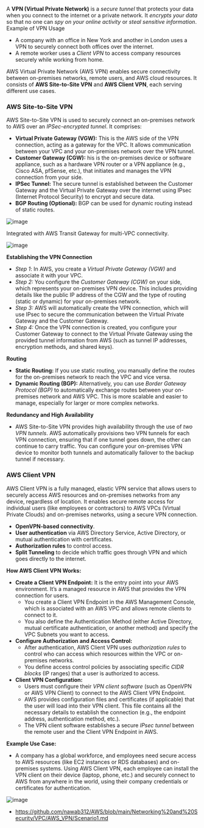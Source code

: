 A **VPN (Virtual Private Network)** is a *secure tunnel* that protects your data when you connect to the internet or a private network. It *encrypts your data* so that no one can *spy on your online activity* or *steal sensitive information*. Example of VPN Usage
- A company with an office in New York and another in London uses a VPN to securely connect both offices over the internet.
- A remote worker uses a *Client VPN* to access company resources securely while working from home.

AWS Virtual Private Network (AWS VPN) enables secure connectivity between on-premises networks, remote users, and AWS cloud resources. It consists of **AWS Site-to-Site VPN** and **AWS Client VPN**, each serving different use cases.

### AWS Site-to-Site VPN ###

AWS Site-to-Site VPN is used to securely connect an on-premises network to AWS over an *IPSec-encrypted tunnel*. It comprises:
- **Virtual Private Gateway (VGW):** This is the AWS side of the VPN connection, acting as a gateway for the VPC. It allows communication between your VPC and your on-premises network over the VPN tunnel.
- **Customer Gateway (CGW):** his is the on-premises device or software appliance, such as a hardware VPN router or a VPN appliance (e.g., Cisco ASA, pfSense, etc.), that initiates and manages the VPN connection from your side.
- **IPSec Tunnel:** The secure tunnel is established between the Customer Gateway and the Virtual Private Gateway over the internet using IPsec (Internet Protocol Security) to encrypt and secure data.
- **BGP Routing (Optional):** BGP can be used for dynamic routing instead of static routes.

![image](https://github.com/user-attachments/assets/19fd92f8-35e1-445f-9a5c-504632029906)

Integrated with AWS Transit Gateway for multi-VPC connectivity.

![image](https://github.com/user-attachments/assets/c801fdeb-a26a-444d-a5b1-050e1910966a)


**Establishing the VPN Connection**
- *Step 1*: In AWS, you create a *Virtual Private Gateway (VGW)* and associate it with your VPC.
- *Step 2:* You configure the *Customer Gateway (CGW)* on your side, which represents your on-premises VPN device. This includes providing details like the public IP address of the CGW and the type of routing (static or dynamic) for your on-premises network.
- *Step 3:* AWS will automatically create the VPN connection, which will use IPsec to secure the communication between the Virtual Private Gateway and the Customer Gateway.
- *Step 4:* Once the VPN connection is created, you configure your Customer Gateway to connect to the Virtual Private Gateway using the provided tunnel information from AWS (such as tunnel IP addresses, encryption methods, and shared keys).

**Routing**

- **Static Routing:** If you use static routing, you manually define the routes for the on-premises network to reach the VPC and vice versa.
- **Dynamic Routing (BGP):** Alternatively, you can use *Border Gateway Protocol (BGP)* to automatically exchange routes between your on-premises network and AWS VPC. This is more scalable and easier to manage, especially for larger or more complex networks.

**Redundancy and High Availability**
- AWS Site-to-Site VPN provides high availability through the use of *two VPN tunnels*. AWS automatically provisions two VPN tunnels for each VPN connection, ensuring that if one tunnel goes down, the other can continue to carry traffic. You can configure your on-premises VPN device to monitor both tunnels and automatically failover to the backup tunnel if necessary.

### AWS Client VPN ###

AWS Client VPN is a fully managed, elastic VPN service that allows users to securely access AWS resources and on-premises networks from any device, regardless of location. It enables secure remote access for individual users (like employees or contractors) to AWS VPCs (Virtual Private Clouds) and on-premises networks, using a secure VPN connection.
- **OpenVPN-based connectivity**.
- **User authentication** via AWS Directory Service, Active Directory, or mutual authentication with certificates.
- **Authorization rules** to control access.
- **Split Tunneling** to decide which traffic goes through VPN and which goes directly to the internet.

**How AWS Client VPN Works:**
- **Create a Client VPN Endpoint:** It is the entry point into your AWS environment. It’s a managed resource in AWS that provides the VPN connection for users.
  - You create a Client VPN Endpoint in the AWS Management Console, which is associated with an AWS VPC and allows remote clients to connect to it.
  - You also define the Authentication Method (either Active Directory, mutual certificate authentication, or another method) and specify the VPC Subnets you want to access.
- **Configure Authorization and Access Control:**
  - After authentication, AWS Client VPN uses *authorization rules* to control who can access which resources within the VPC or on-premises networks.
  - You define access control policies by associating specific *CIDR blocks* (IP ranges) that a user is authorized to access.
- **Client VPN Configuration:**
  - Users must configure their *VPN client software* (such as OpenVPN or AWS VPN Client) to connect to the AWS Client VPN Endpoint.
  - AWS provides configuration files and certificates (if applicable) that the user will load into their VPN client. This file contains all the necessary details to establish the connection (e.g., the endpoint address, authentication method, etc.).
  - The VPN client software establishes a secure *IPsec tunnel* between the remote user and the Client VPN Endpoint in AWS.
 
**Example Use Case:**
- A company has a global workforce, and employees need secure access to AWS resources (like EC2 instances or RDS databases) and on-premises systems. Using AWS Client VPN, each employee can install the VPN client on their device (laptop, phone, etc.) and securely connect to AWS from anywhere in the world, using their company credentials or certificates for authentication.

![image](https://github.com/user-attachments/assets/8c9dba26-4613-4c46-b4c7-a84259cee8fd)

- https://github.com/nawab312/AWS/blob/main/Networking%20and%20Security/VPC/AWS_VPN/Scenario1.md
